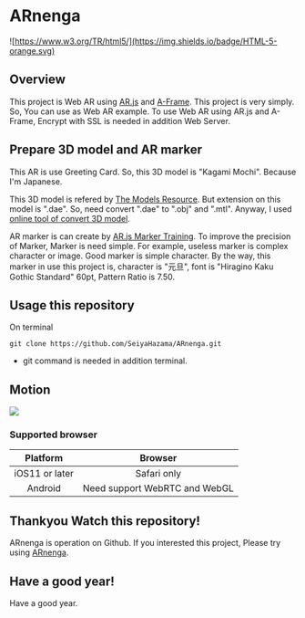 # ARnenga

![https://www.w3.org/TR/html5/](https://img.shields.io/badge/HTML-5-orange.svg)

## Overview

This project is Web AR using [AR.js](https://github.com/jeromeetienne/AR.js) and [A-Frame](https://aframe.io/). This project is very simply. So, You can use as Web AR example.
To use Web AR using AR.js and A-Frame, Encrypt with SSL is needed in addition Web Server.

## Prepare 3D model and AR marker

This AR is use Greeting Card. So, this 3D model is "Kagami Mochi". Because I'm Japanese.

This 3D model is refered by [The Models Resource](https://www.models-resource.com/mobile/digimonlinkz/model/21573/). But extension on this model is ".dae". So, need convert ".dae" to ".obj" and ".mtl".  Anyway, I used [online tool of convert 3D model](http://www.greentoken.de/onlineconv/).

AR marker is can create by [AR.js Marker Training](https://jeromeetienne.github.io/AR.js/three.js/examples/marker-training/examples/generator.html). To improve the precision of Marker, Marker is need simple. For example, useless marker is complex character or image. Good marker is simple character. By the way, this marker in use this project is, character is "元旦", font is "Hiragino Kaku Gothic Standard" 60pt, Pattern Ratio is 7.50.

## Usage this repository

On terminal

```
git clone https://github.com/SeiyaHazama/ARnenga.git
```

* git command is needed in addition terminal.

## Motion
![](https://user-images.githubusercontent.com/31854581/47959344-e332c580-e024-11e8-85b5-f6ecaf4c4052.jpg)

### Supported browser

|Platform|Browser|
|:---:|:---:|
|iOS11 or later|Safari only|
|Android|Need support WebRTC and WebGL|

## Thankyou Watch this repository!
ARnenga is operation on Github. If you interested this project, 
Please try using [ARnenga](https://seiyahazama.github.io/ARnenga).

## Have a good year!
Have a good year.